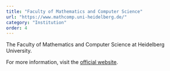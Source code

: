 ```yaml
---
title: "Faculty of Mathematics and Computer Science"
url: "https://www.mathcomp.uni-heidelberg.de/"
category: "Institution"
order: 4
---
```


The Faculty of Mathematics and Computer Science at Heidelberg University.

For more information, visit the [official website](https://www.mathcomp.uni-heidelberg.de/).
